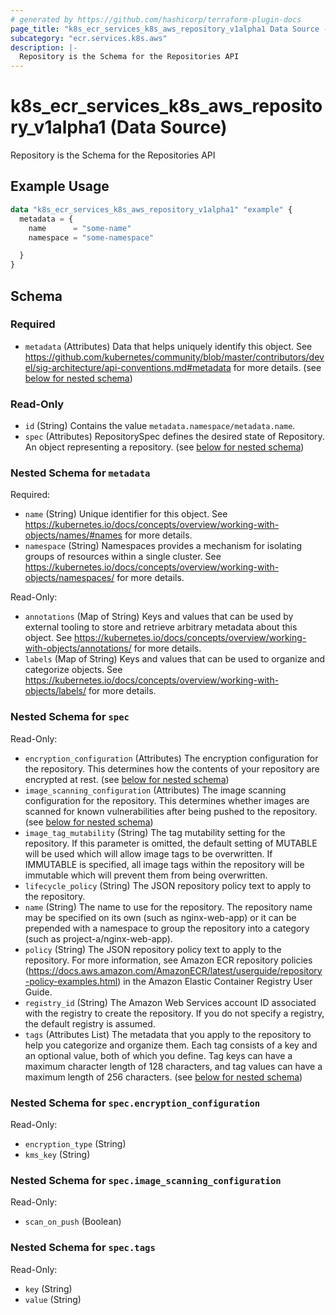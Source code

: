 ```yaml
---
# generated by https://github.com/hashicorp/terraform-plugin-docs
page_title: "k8s_ecr_services_k8s_aws_repository_v1alpha1 Data Source - terraform-provider-k8s"
subcategory: "ecr.services.k8s.aws"
description: |-
  Repository is the Schema for the Repositories API
---
```


# k8s_ecr_services_k8s_aws_repository_v1alpha1 (Data Source)

Repository is the Schema for the Repositories API

## Example Usage

```terraform
data "k8s_ecr_services_k8s_aws_repository_v1alpha1" "example" {
  metadata = {
    name      = "some-name"
    namespace = "some-namespace"

  }
}
```

<!-- schema generated by tfplugindocs -->
## Schema

### Required

- `metadata` (Attributes) Data that helps uniquely identify this object. See https://github.com/kubernetes/community/blob/master/contributors/devel/sig-architecture/api-conventions.md#metadata for more details. (see [below for nested schema](#nestedatt--metadata))

### Read-Only

- `id` (String) Contains the value `metadata.namespace/metadata.name`.
- `spec` (Attributes) RepositorySpec defines the desired state of Repository.  An object representing a repository. (see [below for nested schema](#nestedatt--spec))

<a id="nestedatt--metadata"></a>
### Nested Schema for `metadata`

Required:

- `name` (String) Unique identifier for this object. See https://kubernetes.io/docs/concepts/overview/working-with-objects/names/#names for more details.
- `namespace` (String) Namespaces provides a mechanism for isolating groups of resources within a single cluster. See https://kubernetes.io/docs/concepts/overview/working-with-objects/namespaces/ for more details.

Read-Only:

- `annotations` (Map of String) Keys and values that can be used by external tooling to store and retrieve arbitrary metadata about this object. See https://kubernetes.io/docs/concepts/overview/working-with-objects/annotations/ for more details.
- `labels` (Map of String) Keys and values that can be used to organize and categorize objects. See https://kubernetes.io/docs/concepts/overview/working-with-objects/labels/ for more details.


<a id="nestedatt--spec"></a>
### Nested Schema for `spec`

Read-Only:

- `encryption_configuration` (Attributes) The encryption configuration for the repository. This determines how the contents of your repository are encrypted at rest. (see [below for nested schema](#nestedatt--spec--encryption_configuration))
- `image_scanning_configuration` (Attributes) The image scanning configuration for the repository. This determines whether images are scanned for known vulnerabilities after being pushed to the repository. (see [below for nested schema](#nestedatt--spec--image_scanning_configuration))
- `image_tag_mutability` (String) The tag mutability setting for the repository. If this parameter is omitted, the default setting of MUTABLE will be used which will allow image tags to be overwritten. If IMMUTABLE is specified, all image tags within the repository will be immutable which will prevent them from being overwritten.
- `lifecycle_policy` (String) The JSON repository policy text to apply to the repository.
- `name` (String) The name to use for the repository. The repository name may be specified on its own (such as nginx-web-app) or it can be prepended with a namespace to group the repository into a category (such as project-a/nginx-web-app).
- `policy` (String) The JSON repository policy text to apply to the repository. For more information, see Amazon ECR repository policies (https://docs.aws.amazon.com/AmazonECR/latest/userguide/repository-policy-examples.html) in the Amazon Elastic Container Registry User Guide.
- `registry_id` (String) The Amazon Web Services account ID associated with the registry to create the repository. If you do not specify a registry, the default registry is assumed.
- `tags` (Attributes List) The metadata that you apply to the repository to help you categorize and organize them. Each tag consists of a key and an optional value, both of which you define. Tag keys can have a maximum character length of 128 characters, and tag values can have a maximum length of 256 characters. (see [below for nested schema](#nestedatt--spec--tags))

<a id="nestedatt--spec--encryption_configuration"></a>
### Nested Schema for `spec.encryption_configuration`

Read-Only:

- `encryption_type` (String)
- `kms_key` (String)


<a id="nestedatt--spec--image_scanning_configuration"></a>
### Nested Schema for `spec.image_scanning_configuration`

Read-Only:

- `scan_on_push` (Boolean)


<a id="nestedatt--spec--tags"></a>
### Nested Schema for `spec.tags`

Read-Only:

- `key` (String)
- `value` (String)
